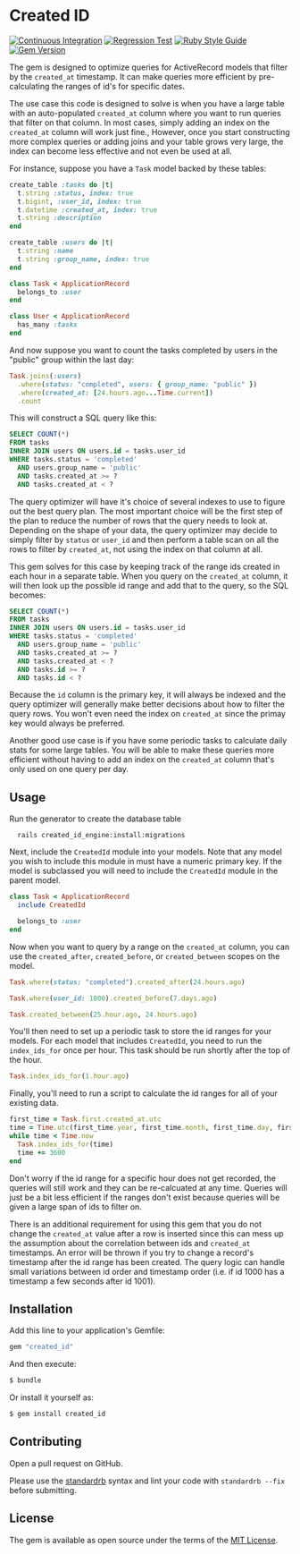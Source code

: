 # Created ID

[![Continuous Integration](https://github.com/bdurand/created_id/actions/workflows/continuous_integration.yml/badge.svg)](https://github.com/bdurand/created_id/actions/workflows/continuous_integration.yml)
[![Regression Test](https://github.com/bdurand/created_id/actions/workflows/regression_test.yml/badge.svg)](https://github.com/bdurand/created_id/actions/workflows/regression_test.yml)
[![Ruby Style Guide](https://img.shields.io/badge/code_style-standard-brightgreen.svg)](https://github.com/testdouble/standard)
[![Gem Version](https://badge.fury.io/rb/created_id.svg)](https://badge.fury.io/rb/created_id)

The gem is designed to optimize queries for ActiveRecord models that filter by the `created_at` timestamp. It can make queries more efficient by pre-calculating the ranges of id's for specific dates.

The use case this code is designed to solve is when you have a large table with an auto-populated `created_at` column where you want to run queries that filter on that column. In most cases, simply adding an index on the `created_at` column will work just fine., However, once you start constructing more complex queries or adding joins and your table grows very large, the index can become less effective and not even be used at all.

For instance, suppose you have a `Task` model backed by these tables:

```ruby
create_table :tasks do |t|
  t.string :status, index: true
  t.bigint, :user_id, index: true
  t.datetime :created_at, index: true
  t.string :description
end

create_table :users do |t|
  t.string :name
  t.string :group_name, index: true
end

class Task < ApplicationRecord
  belongs_to :user
end

class User < ApplicationRecord
  has_many :tasks
end
```

And now suppose you want to count the tasks completed by users in the "public" group within the last day:

```ruby
Task.joins(:users)
  .where(status: "completed", users: { group_name: "public" })
  .where(created_at: [24.hours.ago...Time.current])
  .count
```

This will construct a SQL query like this:

```sql
SELECT COUNT(*)
FROM tasks
INNER JOIN users ON users.id = tasks.user_id
WHERE tasks.status = 'completed'
  AND users.group_name = 'public'
  AND tasks.created_at >= ?
  AND tasks.created_at < ?
```

The query optimizer will have it's choice of several indexes to use to figure out the best query plan. The most important choice will be the first step of the plan to reduce the number of rows that the query needs to look at. Depending on the shape of your data, the query optimizer may decide to simply filter by `status` or `user_id` and then perform a table scan on all the rows to filter by `created_at`, not using the index on that column at all.

This gem solves for this case by keeping track of the range ids created in each hour in a separate table. When you query on the `created_at` column, it will then look up the possible id range and add that to the query, so the SQL becomes:

```sql
SELECT COUNT(*)
FROM tasks
INNER JOIN users ON users.id = tasks.user_id
WHERE tasks.status = 'completed'
  AND users.group_name = 'public'
  AND tasks.created_at >= ?
  AND tasks.created_at < ?
  AND tasks.id >= ?
  AND tasks.id < ?
```

Because the `id` column is the primary key, it will always be indexed and the query optimizer will generally make better decisions about how to filter the query rows. You won't even need the index on `created_at` since the primay key would always be preferred.

Another good use case is if you have some periodic tasks to calculate daily stats for some large tables. You will be able to make these queries more efficient without having to add an index on the `created_at` column that's only used on one query per day.

## Usage

Run the generator to create the database table

```
  rails created_id_engine:install:migrations
```

Next, include the `CreatedId` module into your models. Note that any model you wish to include this module in must have a numeric primary key.  If the model is subclassed you will need to include the `CreatedId` module in the parent model.

```ruby
class Task < ApplicationRecord
  include CreatedId

  belongs_to :user
end
```

Now when you want to query by a range on the `created_at` column, you can use the `created_after`, `created_before`, or `created_between` scopes on the model.

```ruby
Task.where(status: "completed").created_after(24.hours.ago)

Task.where(user_id: 1000).created_before(7.days.ago)

Task.created_between(25.hour.ago, 24.hours.ago)
```

You'll then need to set up a periodic task to store the id ranges for your models. For each model that includes `CreatedId`, you need to run the `index_ids_for` once per hour. This task should be run shortly after the top of the hour.

```ruby
Task.index_ids_for(1.hour.ago)
```

Finally, you'll need to run a script to calculate the id ranges for all of your existing data.

```ruby
first_time = Task.first.created_at.utc
time = Time.utc(first_time.year, first_time.month, first_time.day, first_time.hour)
while time < Time.now
  Task.index_ids_for(time)
  time += 3600
end
```

Don't worry if the id range for a specific hour does not get recorded, the queries will still work and they can be re-calcuated at any time. Queries will just be a bit less efficient if the ranges don't exist because queries will be given a large span of ids to filter on.

There is an additional requirement for using this gem that you do not change the `created_at` value after a row is inserted since this can mess up the assumption about the correlation between ids and `created_at` timestamps. An error will be thrown if you try to change a record's timestamp after the id range has been created. The query logic can handle small variations between id order and timestamp order (i.e. if id 1000 has a timestamp a few seconds after id 1001).

## Installation

Add this line to your application's Gemfile:

```ruby
gem "created_id"
```

And then execute:
```bash
$ bundle
```

Or install it yourself as:
```bash
$ gem install created_id
```

## Contributing

Open a pull request on GitHub.

Please use the [standardrb](https://github.com/testdouble/standard) syntax and lint your code with `standardrb --fix` before submitting.

## License

The gem is available as open source under the terms of the [MIT License](https://opensource.org/licenses/MIT).
